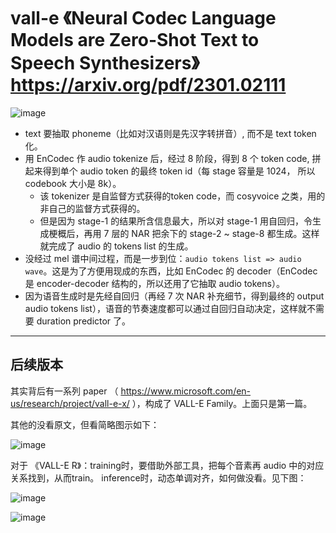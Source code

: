 # vall-e 《Neural Codec Language Models are Zero-Shot Text to Speech Synthesizers》 https://arxiv.org/pdf/2301.02111

![image](https://github.com/user-attachments/assets/6c7fb018-0710-47fe-9e49-3cf6e8097169)

- text 要抽取 phoneme（比如对汉语则是先汉字转拼音）, 而不是 text token 化。
- 用 EnCodec 作 audio tokenize 后，经过 8 阶段，得到 8 个 token code, 拼起来得到单个 audio token 的最终 token id（每 stage 容量是 1024， 所以 codebook 大小是 8k）。
  - 该 tokenizer 是自监督方式获得的token code，而 cosyvoice 之类，用的非自己的监督方式获得的。
  - 但是因为 stage-1 的结果所含信息最大，所以对 stage-1 用自回归，令生成梗概后，再用 7 层的 NAR 把余下的 stage-2 ~ stage-8 都生成。这样就完成了 audio 的 tokens list 的生成。
- 没经过 mel 谱中间过程，而是一步到位：`audio tokens list => audio wave`。这是为了方便用现成的东西，比如 EnCodec 的 decoder（EnCodec是 encoder-decoder 结构的，所以还用了它抽取 audio tokens）。 
- 因为语音生成时是先经自回归（再经 7 次 NAR 补充细节，得到最终的 output audio tokens list），语音的节奏速度都可以通过自回归自动决定，这样就不需要 duration predictor 了。

----

## 后续版本

其实背后有一系列 paper （ https://www.microsoft.com/en-us/research/project/vall-e-x/ ），构成了 VALL-E Family。上面只是第一篇。

其他的没看原文，但看简略图示如下：

![image](https://github.com/user-attachments/assets/a50096cd-1611-4f42-a335-8e3309b4e957)

对于 《VALL-E R》：training时，要借助外部工具，把每个音素再 audio 中的对应关系找到，从而train。 inference时，动态单调对齐，如何做没看。见下图：

![image](https://github.com/user-attachments/assets/9452b08f-80a1-4d07-a09b-c25b8cf23435)

![image](https://github.com/user-attachments/assets/e37ef113-1c4b-4b4e-8ead-7de9b6999172)
